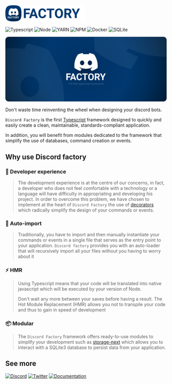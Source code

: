 <img height="50" src="./assets/logo-with-label.svg" alt="Discord Factory logo" />

![Typescript](https://img.shields.io/badge/TypeScript-007ACC?style=for-the-badge&logo=typescript&logoColor=white)
![Node](https://img.shields.io/badge/Node.js-339933?style=for-the-badge&logo=nodedotjs&logoColor=white)
![YARN](https://img.shields.io/badge/Yarn-2C8EBB?style=for-the-badge&logo=yarn&logoColor=white)
![NPM](https://img.shields.io/badge/npm-CB3837?style=for-the-badge&logo=npm&logoColor=white)
![Docker](https://img.shields.io/badge/Docker-2CA5E0?style=for-the-badge&logo=docker&logoColor=white)
![SQLite](https://img.shields.io/badge/SQLite-07405E?style=for-the-badge&logo=sqlite&logoColor=white)

![Discord factory banner](./assets/banner-rounded.svg)

Don't waste time reinventing the wheel when designing your discord bots.

`Discord Factory` is the first [Typescript](https://www.typescriptlang.org) framework designed to quickly and easily create a clean, maintainable, standards-compliant application.

In addition, you will benefit from modules dedicated to the framework that simplify the use of databases, command creation or events.

## Why use Discord factory

### 🎨 Developer experience
> The development experience is at the centre of our concerns, in fact, a developer who does not feel comfortable with a technology or a language will have difficulty in appropriating and developing his project.
> In order to overcome this problem, we have chosen to implement at the heart of `Discord Factory` the use of [decorators](https://www.typescriptlang.org/docs/handbook/decorators.html#class-decorators) which radically simplify the design of your commands or events.

### 📌 Auto-import
> Traditionally, you have to import and then manually instantiate your commands or events in a single file that serves as the entry point to your application.
> `Discord factory` provides you with an auto-loader that will recursively import all your files without you having to worry about it

### ⚡ HMR
> Using Typescript means that your code will be translated into native javascript which will be executed by your version of Node.
>
>Don't wait any more between your saves before having a result.
>The Hot Module Replacement (HMR) allows you not to transpile your code and thus to gain in speed of development

### 📦 Modular
> The `Discord Factory` framework offers ready-to-use modules to simplify your development
> such as [storage-next](https://github.com/DiscordFactory/storage-next) which allows you to interact
> with a SQLite3 database to persist data from your application.

## See more

[![Discord](https://img.shields.io/badge/Discord-7289DA?style=for-the-badge&logo=discord&logoColor=white)](https://discord.gg/tQebEww8zG)
[![Twitter](https://img.shields.io/badge/Twitter-1DA1F2?style=for-the-badge&logo=twitter&logoColor=white)](https://twitter.com/factory_discord)
[![Documentation](	https://img.shields.io/badge/Documentation-00386F?style=for-the-badge&logo=gitbook&logoColor=white)](https://discord-factory.com)
